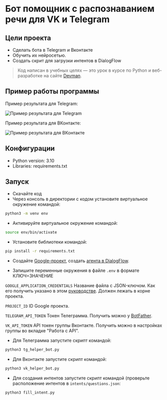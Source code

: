 # Бот помощник с распознаванием речи для VK и Telegram

## Цели проекта

* Сделать бота в Telegram и Вконтакте
* Обучить их нейросетью.
* Создать скрит для загрузки интентов в DialogFlow

> Код написан в учебных целях — это урок в курсе по Python и веб-разработке на сайте [Devman](https://dvmn.org).

## Пример работы программы
Пример результата для Telegram:

![Пример результата для Telegram](https://dvmn.org/filer/canonical/1569214094/323/)

Пример результата для ВКонтакте:

![Пример результата для ВКонтакте](https://dvmn.org/filer/canonical/1569214089/322/)

## Конфигурации

* Python version: 3.10
* Libraries: requirements.txt

## Запуск

- Скачайте код
- Через консоль в директории с кодом установите виртуальное окружение командой:

```bash
python3 -m venv env
```

- Активируйте виртуальное окружение командой:
```bash
source env/bin/activate
```

- Установите библиотеки командой:
```bash
pip install -r requirements.txt
```
- Создайте [Google-проект](https://cloud.google.com/dialogflow/es/docs/quick/setup), создать [агента в DialogFlow](https://cloud.google.com/dialogflow/es/docs/quick/build-agent).

- Запишите переменные окружения в файле `.env` в формате КЛЮЧ=ЗНАЧЕНИЕ

`GOOGLE_APPLICATION_CREDENTIALS` Название файла с JSON-ключом. Как его получить указано в этом [руководстве](https://cloud.google.com/docs/authentication/getting-started). Должен лежать в корне проекта.

`PROJECT_ID` ID Google проекта.

`TELEGRAM_API_TOKEN` Токен Телеграмма. Получить можно у [BotFather](https://telegram.me/BotFather).

`VK_API_TOKEN` API токен группы Вконтакте. Получить можно в настройках группы во вкладке "Работа с API".

- Для Телеграмма запустите скрипт командой:
```bash
python3 tg_helper_bot.py
```
- Для Вконтакте запустите скрипт командой:
```bash
python3 vk_helper_bot.py
```

- Для создания интентов запустите скрипт командой (проверьте расположение интентов в `intents/questions.json`:
```bash
python3 fill_intent.py
```